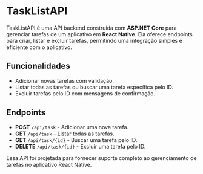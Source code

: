 # TaskListAPI

TaskListAPI é uma API backend construída com **ASP.NET Core** para gerenciar tarefas de um aplicativo em **React Native**. Ela oferece endpoints para criar, listar e excluir tarefas, permitindo uma integração simples e eficiente com o aplicativo.

## Funcionalidades

- Adicionar novas tarefas com validação.
- Listar todas as tarefas ou buscar uma tarefa específica pelo ID.
- Excluir tarefas pelo ID com mensagens de confirmação.

## Endpoints

- **POST** `/api/task` - Adicionar uma nova tarefa.
- **GET** `/api/task` - Listar todas as tarefas.
- **GET** `/api/task/{id}` - Buscar uma tarefa pelo ID.
- **DELETE** `/api/task/{id}` - Excluir uma tarefa pelo ID.

Essa API foi projetada para fornecer suporte completo ao gerenciamento de tarefas no aplicativo React Native.
